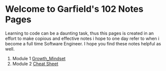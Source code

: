 # Welcome to Garfield's 102 Notes Pages

Learning to code can be a daunting task, thus this pages is created in an effort to make copious and effective notes i hope to one day refer to when i become a full time Software Engineer. I hope you find these notes helpful as well. 
1. Module 1 [Growth_Mindset](/102/Growth_Mindset.md)
2. Module 2 [Cheat Sheet](/102/cheat_sheet.md)

